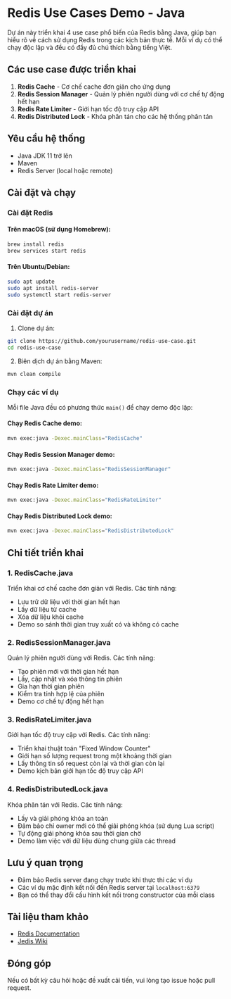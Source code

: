 # Redis Use Cases Demo - Java

Dự án này triển khai 4 use case phổ biến của Redis bằng Java, giúp bạn hiểu rõ về cách sử dụng Redis trong các kịch bản thực tế. Mỗi ví dụ có thể chạy độc lập và đều có đầy đủ chú thích bằng tiếng Việt.

## Các use case được triển khai

1. **Redis Cache** - Cơ chế cache đơn giản cho ứng dụng
2. **Redis Session Manager** - Quản lý phiên người dùng với cơ chế tự động hết hạn
3. **Redis Rate Limiter** - Giới hạn tốc độ truy cập API
4. **Redis Distributed Lock** - Khóa phân tán cho các hệ thống phân tán

## Yêu cầu hệ thống

- Java JDK 11 trở lên
- Maven
- Redis Server (local hoặc remote)

## Cài đặt và chạy

### Cài đặt Redis

#### Trên macOS (sử dụng Homebrew):
```bash
brew install redis
brew services start redis
```

#### Trên Ubuntu/Debian:
```bash
sudo apt update
sudo apt install redis-server
sudo systemctl start redis-server
```

### Cài đặt dự án

1. Clone dự án:
```bash
git clone https://github.com/yourusername/redis-use-case.git
cd redis-use-case
```

2. Biên dịch dự án bằng Maven:
```bash
mvn clean compile
```

### Chạy các ví dụ

Mỗi file Java đều có phương thức `main()` để chạy demo độc lập:

#### Chạy Redis Cache demo:
```bash
mvn exec:java -Dexec.mainClass="RedisCache"
```

#### Chạy Redis Session Manager demo:
```bash
mvn exec:java -Dexec.mainClass="RedisSessionManager"
```

#### Chạy Redis Rate Limiter demo:
```bash
mvn exec:java -Dexec.mainClass="RedisRateLimiter"
```

#### Chạy Redis Distributed Lock demo:
```bash
mvn exec:java -Dexec.mainClass="RedisDistributedLock"
```

## Chi tiết triển khai

### 1. RedisCache.java

Triển khai cơ chế cache đơn giản với Redis. Các tính năng:
- Lưu trữ dữ liệu với thời gian hết hạn
- Lấy dữ liệu từ cache
- Xóa dữ liệu khỏi cache
- Demo so sánh thời gian truy xuất có và không có cache

### 2. RedisSessionManager.java

Quản lý phiên người dùng với Redis. Các tính năng:
- Tạo phiên mới với thời gian hết hạn
- Lấy, cập nhật và xóa thông tin phiên
- Gia hạn thời gian phiên
- Kiểm tra tính hợp lệ của phiên
- Demo cơ chế tự động hết hạn

### 3. RedisRateLimiter.java

Giới hạn tốc độ truy cập với Redis. Các tính năng:
- Triển khai thuật toán "Fixed Window Counter"
- Giới hạn số lượng request trong một khoảng thời gian
- Lấy thông tin số request còn lại và thời gian còn lại
- Demo kịch bản giới hạn tốc độ truy cập API

### 4. RedisDistributedLock.java

Khóa phân tán với Redis. Các tính năng:
- Lấy và giải phóng khóa an toàn
- Đảm bảo chỉ owner mới có thể giải phóng khóa (sử dụng Lua script)
- Tự động giải phóng khóa sau thời gian chờ
- Demo làm việc với dữ liệu dùng chung giữa các thread

## Lưu ý quan trọng

- Đảm bảo Redis server đang chạy trước khi thực thi các ví dụ
- Các ví dụ mặc định kết nối đến Redis server tại `localhost:6379`
- Bạn có thể thay đổi cấu hình kết nối trong constructor của mỗi class

## Tài liệu tham khảo

- [Redis Documentation](https://redis.io/documentation)
- [Jedis Wiki](https://github.com/redis/jedis/wiki)

## Đóng góp

Nếu có bất kỳ câu hỏi hoặc đề xuất cải tiến, vui lòng tạo issue hoặc pull request. 